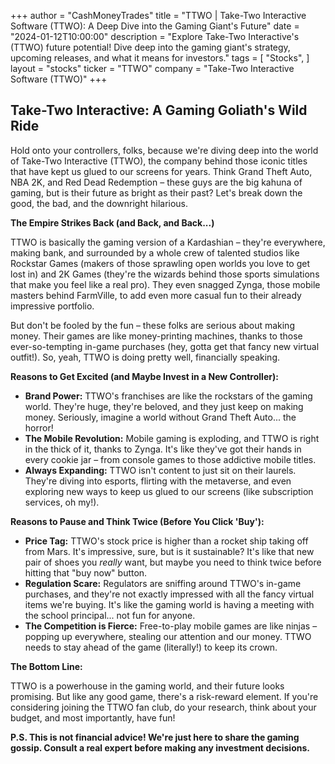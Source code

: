 +++
author = "CashMoneyTrades"
title = "TTWO |  Take-Two Interactive Software (TTWO): A Deep Dive into the Gaming Giant's Future"
date = "2024-01-12T10:00:00"
description = "Explore Take-Two Interactive's (TTWO) future potential! Dive deep into the gaming giant's strategy, upcoming releases, and what it means for investors."
tags = [
"Stocks",
]
layout = "stocks"
ticker = "TTWO"
company = "Take-Two Interactive Software (TTWO)"
+++
        


##  Take-Two Interactive:  A Gaming Goliath's Wild Ride

Hold onto your controllers, folks, because we're diving deep into the world of Take-Two Interactive (TTWO), the company behind those iconic titles that have kept us glued to our screens for years.  Think Grand Theft Auto, NBA 2K, and Red Dead Redemption – these guys are the big kahuna of gaming, but is their future as bright as their past?  Let's break down the good, the bad, and the downright hilarious.

**The Empire Strikes Back (and Back, and Back...)**

TTWO is basically the gaming version of a Kardashian – they're everywhere, making bank, and surrounded by a whole crew of talented studios like Rockstar Games (makers of those sprawling open worlds you love to get lost in) and 2K Games (they're the wizards behind those sports simulations that make you feel like a real pro).  They even snagged Zynga, those mobile masters behind FarmVille, to add even more casual fun to their already impressive portfolio.  

But don't be fooled by the fun – these folks are serious about making money.  Their games are like money-printing machines, thanks to those ever-so-tempting in-game purchases (hey, gotta get that fancy new virtual outfit!).  So, yeah, TTWO is doing pretty well, financially speaking.

**Reasons to Get Excited (and Maybe Invest in a New Controller):**

* **Brand Power:**  TTWO's franchises are like the rockstars of the gaming world. They're huge, they're beloved, and they just keep on making money.  Seriously, imagine a world without Grand Theft Auto...  the horror!
* **The Mobile Revolution:**  Mobile gaming is exploding, and TTWO is right in the thick of it, thanks to Zynga.  It's like they've got their hands in every cookie jar – from console games to those addictive mobile titles.
* **Always Expanding:**  TTWO isn't content to just sit on their laurels.  They're diving into esports, flirting with the metaverse, and even exploring new ways to keep us glued to our screens (like subscription services, oh my!). 

**Reasons to Pause and Think Twice (Before You Click 'Buy'):**

* **Price Tag:**  TTWO's stock price is higher than a rocket ship taking off from Mars.  It's impressive, sure, but is it sustainable?  It's like that new pair of shoes you *really* want, but maybe you need to think twice before hitting that "buy now" button.
* **Regulation Scare:**  Regulators are sniffing around TTWO's in-game purchases, and they're not exactly impressed with all the fancy virtual items we're buying.  It's like the gaming world is having a meeting with the school principal... not fun for anyone.
* **The Competition is Fierce:**  Free-to-play mobile games are like ninjas – popping up everywhere, stealing our attention and our money.  TTWO needs to stay ahead of the game (literally!) to keep its crown.

**The Bottom Line:**

TTWO is a powerhouse in the gaming world, and their future looks promising.  But like any good game, there's a risk-reward element.  If you're considering joining the TTWO fan club, do your research, think about your budget, and most importantly, have fun!  

**P.S. This is not financial advice!  We're just here to share the gaming gossip.  Consult a real expert before making any investment decisions.** 

        